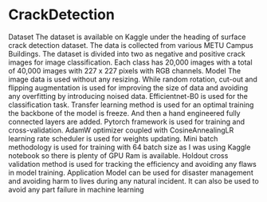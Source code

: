 # CrackDetection
Dataset
The dataset is available on Kaggle under the heading of surface crack detection dataset.
The data is collected from various METU Campus Buildings. The dataset is divided into two 
as negative and positive crack images for image classification. Each class has 20,000 images 
with a total of 40,000 images with 227 x 227 pixels with RGB channels.
Model
The image data is used without any resizing. While random rotation, cut-out and flipping
augmentation is used for improving the size of data and avoiding any overfitting by introducing 
noised data.
Efficientnet-B0 is used for the classification task. Transfer learning method is used for an 
optimal training the backbone of the model is freeze. And then a hand engineered fully 
connected layers are added. Pytorch framework is used for training and cross-validation.
AdamW optimizer coupled with CosineAnnealingLR learning rate scheduler is used for 
weights updating.
Mini batch methodology is used for training with 64 batch size as I was using Kaggle notebook 
so there is plenty of GPU Ram is available.
Holdout cross validation method is used for tracking the efficiency and avoiding any flaws in 
model training.
Application
Model can be used for disaster management and avoiding harm to lives during any natural
incident. It can also be used to avoid any part failure in machine learning
